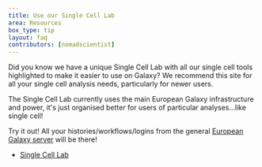 ```yaml
---
title: Use our Single Cell Lab
area: Resources
box_type: tip
layout: faq
contributors: [nomadscientist]
---
```


Did you know we have a unique Single Cell Lab with all our single cell tools highlighted to make it easier to use on Galaxy? We recommend this site for all your single cell analysis needs, particularly for newer users.

The Single Cell Lab currently uses the main European Galaxy infrastructure and power, it's just organised better for users of particular analyses...like single cell!

Try it out! All your histories/workflows/logins from the general [European Galaxy server](https://usegalaxy.eu) will be there!

 - <i class="fa fa-tv" aria-hidden="true"></i> [Single Cell Lab](https://singlecell.usegalaxy.eu)
